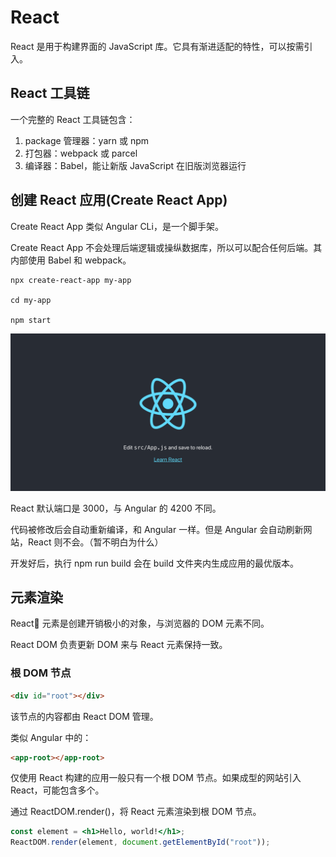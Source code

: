 # React

React 是用于构建界面的 JavaScript 库。它具有渐进适配的特性，可以按需引入。

## React 工具链

一个完整的 React 工具链包含：

1. package 管理器：yarn 或 npm
2. 打包器：webpack 或 parcel
3. 编译器：Babel，能让新版 JavaScript 在旧版浏览器运行

## 创建 React 应用(Create React App)

Create React App 类似 Angular CLi，是一个脚手架。

Create React App 不会处理后端逻辑或操纵数据库，所以可以配合任何后端。其内部使用 Babel 和 webpack。

```
npx create-react-app my-app

cd my-app

npm start
```

<img src="pic/react-start.png" width="700px">

React 默认端口是 3000，与 Angular 的 4200 不同。

代码被修改后会自动重新编译，和 Angular 一样。但是 Angular 会自动刷新网站，React 则不会。（暂不明白为什么）

开发好后，执行 npm run build 会在 build 文件夹内生成应用的最优版本。



## 元素渲染

React 元素是创建开销极小的对象，与浏览器的 DOM 元素不同。

React DOM 负责更新 DOM 来与 React 元素保持一致。

### 根 DOM 节点

```html
<div id="root"></div>
```

该节点的内容都由 React DOM 管理。

类似 Angular 中的：

```html
<app-root></app-root>
```

仅使用 React 构建的应用一般只有一个根 DOM 节点。如果成型的网站引入React，可能包含多个。

通过 ReactDOM.render()，将 React 元素渲染到根 DOM 节点。

```jsx
const element = <h1>Hello, world!</h1>;
ReactDOM.render(element, document.getElementById("root"));
```
